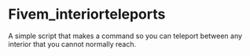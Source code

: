 # Fivem_interiorteleports
A simple script that makes a command so you can teleport between any interior that you cannot normally reach.
